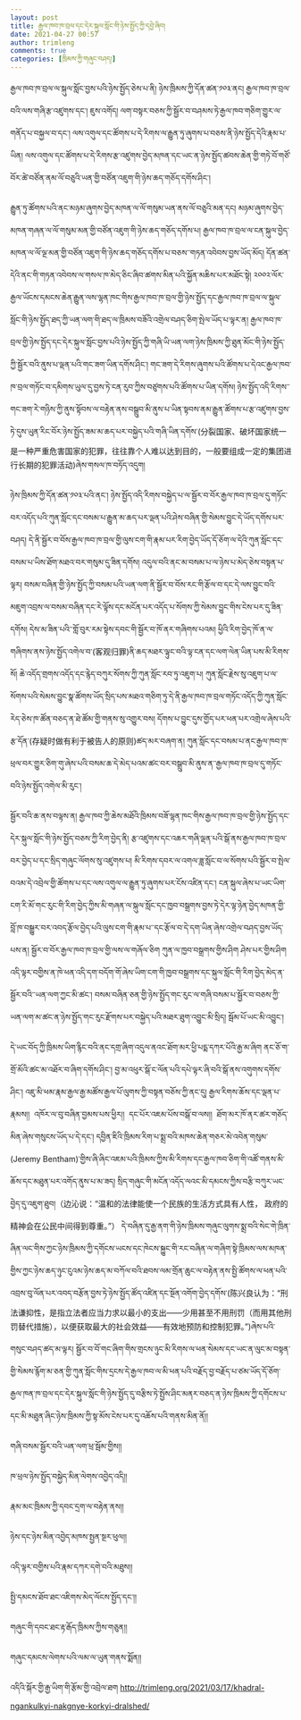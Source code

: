 ```yaml
---
layout: post
title: རྒྱལ་ཁབ་ཁ་བྲལ་དང་དེར་སྐུལ་སློང་གི་ཉེས་སྤྱོད་ཀྱི་དབྱེ་ཞིབ།
date: 2021-04-27 00:57
author: trimleng
comments: true
categories: [ཁྲིམས་ཀྱི་གཞུང་བཤད།]
---
```

<!-- wp:paragraph -->
<p>རྒྱལ་ཁབ་ཁ་བྲལ་ལ་སྐུལ་སློང་བྱས་པའི་ཉེས་སྤྱོད་ཅེས་པ་ནི། ཉེས་ཁྲིམས་ཀྱི་དོན་ཚན་༡༠༣་ནང། རྒྱལ་ཁབ་ཁ་བྲལ་བའི་ལས་གཞི་རྩ་འཛུགས་དང་། ཇུས་འགོད། ལག་བསྟར་བཅས་ཀྱི་སྦྱོར་བ་བཤམས་ཏེ་རྒྱལ་ཁབ་གཅིག་གྱུར་ལ་གནོད་པ་བསྐྱལ་བ་དང་། ལས་འགུལ་དང་ཚོགས་པ་དེ་རིགས་ལ་རྒྱུན་ཏུ་ཞུགས་པ་བཅས་ནི་ཉེས་སྤྱོད་དེའི་རྣམ་པ་ཡིན། ལས་འགུལ་དང་ཚོགས་པ་དེ་རིགས་རྩ་འཛུགས་བྱེད་མཁན་དང་ཡང་ན་ཉེས་སྤྱོད་ཚབས་ཆེན་གྱི་གཏེ་བོ་གཙོ་བོར་ཚེ་བཙོན་ནམ་ལོ་བཅུའི་ཡན་གྱི་བཙོན་འཇུག་གི་ཉེས་ཆད་གཅོད་དགོས་ཤིང་།</p>
<!-- /wp:paragraph -->

<!-- wp:more -->
<!--more-->
<!-- /wp:more -->

<!-- wp:paragraph -->
<p>རྒྱུན་ཏུ་ཚོགས་པའི་ནང་མཉམ་ཞུགས་བྱེད་མཁན་ལ་ལོ་གསུམ་ཡན་ནས་ལོ་བཅུའི་མན་དང། མཉམ་ཞུགས་བྱེད་མཁན་གཞན་ལ་ལོ་གསུམ་མན་གྱི་བཙོན་འཇུག་གི་ཉེས་ཆད་གཅོད་དགོས་པ། རྒྱལ་ཁབ་ཁ་བྲལ་ལ་ངན་སྐུལ་བྱེད་མཁན་ལ་ལོ་ལྔ་མན་གྱི་བཙོན་འཇུག་གི་ཉེས་ཆད་གཅོད་དགོས་པ་བཅས་་གཏན་འབེབས་བྱས་ཡོད་མོད། དོན་ཚན་དེའི་ནང་གི་གཏན་འབེབས་ལ་གསལ་ཁ་མེད་ཅིང་ཞིབ་ཚགས་མིན་པའི་སྐྱོན་མཆིས་པར་མཐོང་སྟེ། ༢༠༠༢་ལོར་རྒྱལ་ཡོངས་དམངས་ཆེན་རྒྱུན་ལས་ལྷན་ཁང་གིས་རྒྱལ་ཁབ་ཁ་བྲལ་གྱི་ཉེས་སྤྱོད་དང་རྒྱལ་ཁབ་ཁ་བྲལ་ལ་སྐུལ་སློང་གི་ཉེས་སྤྱོད་ཐད་ཀྱི་ཡན་ལག་གི་ཐད་ལ་ཁྲིམས་བཟོའི་འགྲེལ་བཤད་ཅིག་སྤེལ་ཡོད་པ་ལྟར་ན། རྒྱལ་ཁབ་ཁ་བྲལ་གྱི་ཉེས་སྤྱོད་དང་དེར་སྐུལ་སློང་བྱས་པའི་ཉེས་སྤྱོད་ཀྱི་གཞི་ཡི་ཡན་ལག་ཉེས་ཁྲིམས་ཀྱི་ཐུན་མོང་གི་ཉེས་སྤྱོད་ཀྱི་སྦྱོར་བའི་ནུས་པ་ལྡན་པའི་གང་ཟག་ཡིན་དགོས་ཤིང་། གང་ཟག་དེ་རིགས་ཞུགས་པའི་ཚོགས་པ་དེའང་རྒྱལ་ཁབ་ཁ་བྲལ་གཏོང་བ་དམིགས་ཡུལ་དུ་བྱས་ཏེ་ངན་རུབ་ཀྱིས་བཙུགས་པའི་ཚོགས་པ་ཡིན་དགོས། ཉེས་སྤྱོད་འདི་རིགས་་གང་ཟག་རེ་གཉིས་ཀྱི་ནུས་སྟོབས་ལ་བརྟེན་ནས་བསྒྲུབ་མི་ནུས་པ་ཡིན་སྟབས་ནམ་རྒྱུན་ཚོགས་པ་རྩ་འཛུགས་བྱས་ཏེ་དུས་ཡུན་རིང་བོར་ཉེས་སྤྱོད་ཟམ་མ་ཆད་པར་བསྐྱེད་པའི་གཞི་ཡིན་དགོས་(分裂国家、破坏国家统一是一种严重危害国家的犯罪，往往靠个人难以达到目的，一般要组成一定的集团进行长期的犯罪活动)ཞེས་གསལ་ཁ་བཏོད་འདུག།&nbsp;</p>
<!-- /wp:paragraph -->

<!-- wp:paragraph -->
<p>ཉེས་ཁྲིམས་ཀྱི་དོན་ཚན་༡༠༣་པའི་ནང་། ཉེས་སྤྱོད་འདི་རིགས་བསྐྱེད་པ་ལ་སྦྱོར་བ་བོར་རྒྱལ་ཁབ་ཁ་བྲལ་དུ་གཏོང་བར་འདོད་པའི་ཀུན་སློང་དང་བསམ་པ་རྒྱུན་མ་ཆད་པར་ལྡན་པའི་ཤེས་བཞིན་གྱི་སེམས་བྱུང་དེ་ཡོད་དགོས་པར་བཤད། དེ་ནི་སྦྱོར་བ་བོས་རྒྱལ་ཁབ་ཁ་བྲལ་གྱི་ལུས་ངག་གི་རྣམ་པར་རིག་བྱེད་ཡོད་དོ་ཅོག་ལ་དེའི་ཀུན་སློང་དང་བསམ་པ་ཡིས་ཐོག་མཐའ་བར་གསུམ་དུ་ཟིན་དགོས། འདུལ་བའི་ནང་མ་བསམ་པ་ལ་ཉེས་པ་མེད་ཅེས་བསྟན་པ་ལྟར། བསམ་བཞིན་གྱི་ཉེས་སྤྱོད་ཀྱི་བསམ་པའི་ཡན་ལག་ནི་སྦྱོར་བ་བོས་རང་གི་རྩོལ་བ་དང་དེ་ལས་བྱུང་བའི་མཇུག་འབྲས་ལ་བསམ་བཞིན་དང་རེ་ལྟོས་དང་མངོན་པར་འདོད་པ་སོགས་ཀྱི་སེམས་བྱུང་གིས་ངེས་པར་དུ་ཟིན་དགོས། དེས་མ་ཟིན་པའི་་གློ་བུར་རམ་སྟེས་དབང་གི་སྦྱོར་བ་ཁོ་ནར་གཞིགས་པའམ། ཕྱིའི་རིག་བྱེད་ཁོ་ན་ལ་གཞིགས་ནས་ཉེས་སྤྱོད་འགེལ་བ་(客观归罪)ནི་ཆད་མཐར་ལྟུང་བའི་ལྟ་ངན་དང་ལག་ལེན་ཡིན་པས་མི་རིགས་སོ། ཆེ་འདོད་གྲགས་འདོད་དང་རྙེད་བཀུར་སོགས་ཀྱི་ཀུན་སློང་རབ་ཏུ་འཇུག་པ། ཀུན་སློང་རྗེས་སུ་འཇུག་པ་ལ་སོགས་པའི་སེམས་བྱུང་སྣ་ཚོགས་ཡོད་སྲིད་པས་མཐའ་གཅིག་ཏུ་དེ་ནི་རྒྱལ་ཁབ་ཁ་བྲལ་གཏོང་འདོད་ཀྱི་ཀུན་སློང་རེད་ཅེས་ཁ་ཚོན་བཅད་ན་ཐེ་ཚོམ་གྱི་གནས་སུ་འགྱུར་བས། དོགས་པ་བྱུང་དུས་གྱོད་པར་ཕན་པར་འགྲེལ་ཞེས་པའི་རྩ་དོན་(存疑时做有利于被告人的原则)ཚད་མར་བཞག་ན། ཀུན་སློང་དང་བསམ་པ་ནང་རྒྱལ་ཁབ་ཁ་ཕྲལ་བར་གྱུར་ཅིག་གུ་ཞེས་པའི་བསམ་ཆ་དེ་མེད་པའམ་ཚང་བར་བསྒྲུབ་མི་ནུས་ན་་རྒྱལ་ཁབ་ཁ་བྲལ་དུ་གཏོང་བའི་ཉེས་སྤྱོད་འགེལ་མི་རུང་།&nbsp;<br></p>
<!-- /wp:paragraph -->

<!-- wp:paragraph -->
<p>སྦྱོར་བའི་ཆ་ནས་བལྟས་ན། རྒྱལ་ཁབ་ཀྱི་ཆེས་མཐོའི་ཁྲིམས་བཟོ་ལྷན་ཁང་གིས་རྒྱལ་ཁབ་ཁ་བྲལ་གྱི་ཉེས་སྤྱོད་དང་དེར་སྐུལ་སློང་གི་ཉེས་སྤྱོད་བཅས་ཀྱི་རིག་བྱེད་ནི། རྩ་འཛུགས་དང་འཆར་གཞི་ལྡན་པའི་སྒོ་ནས་རྒྱལ་ཁབ་ཁ་བྲལ་བར་བྱེད་པ་དང་སྲིད་གཞུང་ལོགས་སུ་འཛུགས་པ། མི་རིགས་དབར་ལ་འགལ་ཟླ་སློང་བ་ལ་སོགས་པའི་སྦྱོར་བ་སྤེལ་བའམ་དེ་འབྲེལ་གྱི་ཚོགས་པ་དང་ལས་འགུལ་ལ་རྒྱུན་ཏུ་ཞུགས་པར་ངོས་འཛིན་དང་། ངན་སྐུལ་ཞེས་པ་ཡང་ཡིག་ངག་རི་མོ་གང་རུང་གི་རིག་བྱེད་ཀྱིས་མི་གཞན་ལ་སྐུལ་སློང་དང་ཁྱབ་བསྒྲགས་བྱས་ཏེ་དེར་ལྟ་ཉེན་བྱེད་མཁན་གྱི་བློ་ཁ་བསྒྱུར་བར་འབད་རྩོལ་བྱེད་པའི་ལུས་ངག་གི་རྣམ་པ་་དང་རྩོལ་བ་དེ་དག་ཡིན་ཞེས་འགྲེལ་བཤད་བྱས་ཡོད་པས་ན། སྦྱོར་བ་བོར་རྒྱལ་ཁབ་ཁ་བྲལ་གྱི་ལས་ལ་གཞོལ་ཅིག ཀུན་ལ་ཁྱབ་བསྒྲགས་གྱིས་ཤིག ཤེས་པར་གྱིས་ཤིག འདི་ལྟར་བགྱིས་ན་ཁེ་ཕན་འདི་དག་བདོག་གོ་ཞེས་ཡིག་ངག་གི་ཁྱབ་བསྒྲགས་དང་སྐུལ་སློང་གི་རིག་བྱེད་མེད་ན་སྦྱོར་བའི་་ཡན་ལག་ཀྱང་མི་ཚང་། བསམ་བཞིན་ཅན་གྱི་ཉེས་སྤྱོད་གང་རུང་ལ་གཞི་བསམ་པ་སྦྱོར་བ་བཅས་ཀྱི་ཡན་ལག་མ་ཚང་ན་ཉེས་སྤྱོད་གང་རུང་རྫོགས་པར་བསྐྱེད་པའི་མཐར་ཐུག་འབྱུང་མི་སྲིད། སྦོམ་པོ་ཡང་མི་འབྱུང་།&nbsp;&nbsp;<br></p>
<!-- /wp:paragraph -->

<!-- wp:paragraph -->
<p>དེ་ཡང་བོད་ཀྱི་ཁྲིམས་ཡིག་རྙིང་བའི་ནང་དགྲ་ཞིག་འདུལ་ནའང་ཐོག་མར་ཕྱི་པདྨ་དཀར་པོའི་རྒྱ་མ་ཞིག ནང་ཅོ་ག་གྲོ་མོའི་ཚང་མ་འཐོར་བ་ཞིག་དགོས་ཤིང་། བྱ་མ་འཕུར་སྒོ་ང་ལོན་པའི་དཔེ་ལྟར་ཞི་བའི་སྒོ་ནས་འགུགས་དགོས་ཤིང་། འཇུ་མི་ཕམ་རྣམ་རྒྱལ་རྒྱ་མཚོས་རྒྱལ་པོ་ལུགས་ཀྱི་བསྟན་བཅོས་ཀྱི་ནང་དུ། རྒྱལ་རིགས་ཆོས་དང་ལྡན་པ་རྣམས།།&nbsp; འཁོར་ལ་བུ་བཞིན་བྱམས་པས་ཕྱིར།།&nbsp; དང་པོར་འཇམ་པོས་བསྒོ་བ་ལས།།&nbsp; ཐོག་མར་ཁོ་ནར་ཚར་གཅོད་མིན་ཞེས་གསུངས་ཡོད་པ་དེ་དང་། དབྱིན་ཇིའི་ཁྲིམས་རིག་པ་སྨྲ་བའི་མཁས་ཆེན་གཅར་མེ་འབེན་གསུམ་(Jeremy Bentham)་གྱིས་ཞི་ཞིང་འཇམ་པའི་ཁྲིམས་ཀྱིས་མི་རིགས་དང་རྒྱལ་ཁབ་ཅིག་གི་འཚོ་གནས་མི་ཆོས་དང་མཐུན་པར་འགོད་ནུས་པ་མ་ཟད། སྲིད་གཞུང་གི་མངོན་འདོད་ལའང་མི་དམངས་ཀྱིས་བརྩི་བཀུར་ཡང་བྱེད་དུ་འཇུག་ཐུབ།（边沁说：“温和的法律能使一个民族的生活方式具有人性， 政府的精神会在公民中间得到尊重。”） དེ་བཞིན་དུ་རྒྱ་ནག་གི་ཉེས་ཁྲིམས་གཞུང་ལུགས་སྨྲ་བའི་སེང་གེ་ཁྲིན་ཞིན་ལང་གིས་ཀྱང་ཉེས་ཁྲིམས་ཀྱི་དགོངས་ཡངས་དང་ཁེངས་སྐྱུང་གི་རང་བཞིན་ལ་གཞིག་སྟེ་ཁྲིམས་ལས་མཁན་གྱིས་ཀྱང་ཉེས་ཆད་ཉུང་ངུའམ་ཉེས་ཆད་མ་བཀོལ་བའི་ཐབས་ལམ་གྲོན་ཆུང་ལ་བརྟེན་ནས་སྤྱི་ཚོགས་ལ་ཕན་པའི་འབྲས་བུ་ལོན་པར་འབད་བརྩོན་བྱས་ཏེ་ཉེས་སྤྱོད་ཚོད་འཛིན་དང་སྔོན་འགོག་བྱེད་དགོས་(陈兴良认为：“刑法谦抑性，是指立法者应当力求以最小的支出——少用甚至不用刑罚（而用其他刑罚替代措施），以便获取最大的社会效益——有效地预防和控制犯罪。”)ཞེས་པའི་གསུང་བཤད་ཚད་མ་ལྟར། སྦྱོར་བ་བོ་གང་ཞིག་གིས་གྲངས་ཉུང་མི་རིགས་ལ་ཕན་སེམས་དང་ཡང་ན་ལུང་མ་བསྟན་གྱི་སེམས་རྙོག་མ་ཅན་གྱི་ཀུན་སློང་གིས་དྲངས་དེ་རྒྱལ་ཁབ་ལ་མི་ཕན་པའི་བརྗོད་བྱ་བརྗོད་པ་ཙམ་ཡོད་དོ་ཅོག་རྒྱལ་ཁན་ཁ་བྲལ་དང་དེར་སྐུལ་སློང་གི་ཉེས་སྤྱོད་དུ་བརྩིས་ཏེ་སྤྱོས་ཤིང་མནར་བཅད་ན་ཉེས་ཁྲིམས་ཀྱི་དགོངས་པ་དང་མི་མཐུན་ཞིང་ཉེས་ཁྲིམས་ཀྱི་སྟ་མོས་ངེས་པར་དུ་འཆོས་པའི་གནས་མིན་ནོ།།</p>
<!-- /wp:paragraph -->

<!-- wp:paragraph -->
<p>གཞི་བསམ་སྦྱོར་བའི་ཡན་ལག་ཕྲ་སྦོམ་གྱིས།།</p>
<!-- /wp:paragraph -->

<!-- wp:paragraph -->
<p>ཁ་ཕྲལ་ཉེས་སྤྱོད་བསྐྱེད་མིན་ལེགས་འབྱེད་འདི།།&nbsp;</p>
<!-- /wp:paragraph -->

<!-- wp:paragraph -->
<p>རྣམ་མང་ཁྲིམས་ཀྱི་དབང་དྲག་ལ་བརྟེན་ནས།།</p>
<!-- /wp:paragraph -->

<!-- wp:paragraph -->
<p>ཉེས་དང་ཉེས་མིན་འབྱེད་མཁས་སྤྱན་སྔར་ཕུལ།།<br></p>
<!-- /wp:paragraph -->

<!-- wp:paragraph -->
<p>འདི་ལྟར་བགྱིས་པའི་རྣམ་དཀར་དགེ་བའི་མཐུས།།</p>
<!-- /wp:paragraph -->

<!-- wp:paragraph -->
<p>སྤྱི་དམངས་ཐོབ་ཐང་འཇིགས་མེད་ལོངས་སྤྱོད་དང་།།</p>
<!-- /wp:paragraph -->

<!-- wp:paragraph -->
<p>གཞུང་གི་དབང་ཐང་རྟ་རྒོད་ཁྲིམས་ཀྱིས་གཅུན།།</p>
<!-- /wp:paragraph -->

<!-- wp:paragraph -->
<p>གཞུང་དམངས་ལེགས་པའི་ལམ་ལ་ཡུན་གནས་སྨོན།།&nbsp;<br></p>
<!-- /wp:paragraph -->

<!-- wp:paragraph -->
<p>འདིའི་སྐོར་གྱི་རྒྱ་ཡིག་གི་རྩོམ་གྱི་འབྲེལ་ཐག <a href="http://trimleng.org/2021/03/17/khadral-ngankulkyi-nakgnye-korkyi-dralshed/">http://trimleng.org/2021/03/17/khadral-ngankulkyi-nakgnye-korkyi-dralshed/</a><br></p>
<!-- /wp:paragraph -->
